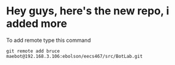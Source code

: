 # Hey guys, here's the new repo, i added more
To add remote type this command 

```
git remote add bruce maebot@192.168.3.106:ebolson/eecs467/src/BotLab.git
```

